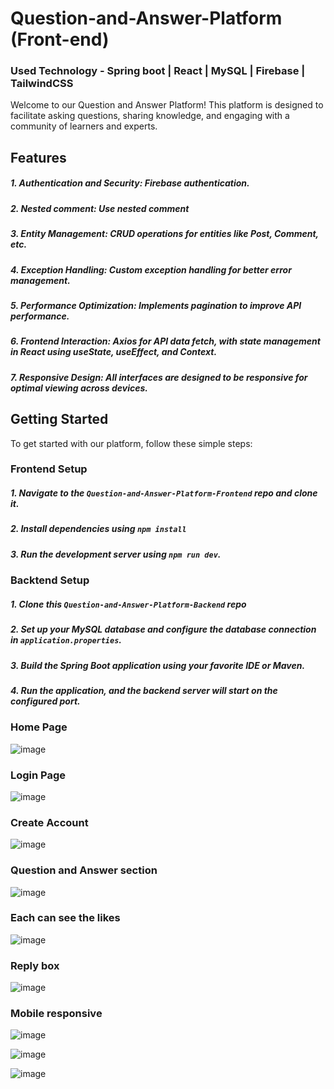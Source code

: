 #     Question-and-Answer-Platform (Front-end)

### Used Technology -  Spring boot | React | MySQL | Firebase | TailwindCSS

Welcome to our Question and Answer Platform! This platform is designed to facilitate asking questions, sharing knowledge, and engaging with a community of learners and experts.

## Features
##### 1. Authentication and Security: Firebase authentication.
##### 2. Nested comment: Use nested comment
##### 3. Entity Management: CRUD operations for entities like Post, Comment, etc.
##### 4. Exception Handling: Custom exception handling for better error management.
##### 5. Performance Optimization: Implements pagination to improve API performance.
##### 6. Frontend Interaction: Axios for API data fetch, with state management in React using useState, useEffect, and Context.
##### 7. Responsive Design: All interfaces are designed to be responsive for optimal viewing across devices.

## Getting Started
To get started with our platform, follow these simple steps:
### Frontend Setup
##### 1. Navigate to the `Question-and-Answer-Platform-Frontend` repo and clone it.
##### 2. Install dependencies using `npm install`
##### 3. Run the development server using `npm run dev`.

### Backtend Setup
##### 1. Clone this `Question-and-Answer-Platform-Backend` repo
##### 2. Set up your MySQL database and configure the database connection in `application.properties`.
##### 3. Build the Spring Boot application using your favorite IDE or Maven.
##### 4. Run the application, and the backend server will start on the configured port.

### Home Page
![image](https://github.com/LakshanChinthaka/Question-and-Answer-Platform-Frontend/assets/115285758/11a96199-a947-4f1f-84bc-eee83e4e645b)

### Login Page
![image](https://github.com/LakshanChinthaka/Question-and-Answer-Platform-Frontend/assets/115285758/551631e7-43c4-4779-bd9d-5ffa7f06ec3e)

### Create Account
![image](https://github.com/LakshanChinthaka/Question-and-Answer-Platform-Frontend/assets/115285758/2962c1a3-91ba-4cab-9abf-e8cb3d24385a)

###  Question and Answer section
![image](https://github.com/LakshanChinthaka/Question-and-Answer-Platform-Frontend/assets/115285758/259e2d42-91ee-4a5d-b182-858afc086d81)

### Each can see the likes 
![image](https://github.com/LakshanChinthaka/Question-and-Answer-Platform-Frontend/assets/115285758/3fea4281-68c3-44d2-b9ef-9878ba18d966)

### Reply box
![image](https://github.com/LakshanChinthaka/Question-and-Answer-Platform-Frontend/assets/115285758/72588970-c717-408a-94c6-5e1cbf1968fd)

### Mobile responsive
![image](https://github.com/LakshanChinthaka/Question-and-Answer-Platform-Frontend/assets/115285758/65accb9c-ecdd-48df-abe9-27450430bd54)

![image](https://github.com/LakshanChinthaka/Question-and-Answer-Platform-Frontend/assets/115285758/62ab4c6d-2961-458a-b1c8-f9d02194989c)

![image](https://github.com/LakshanChinthaka/Question-and-Answer-Platform-Frontend/assets/115285758/71aa4db4-9926-4c4c-ac23-b8609fd45dd7)




